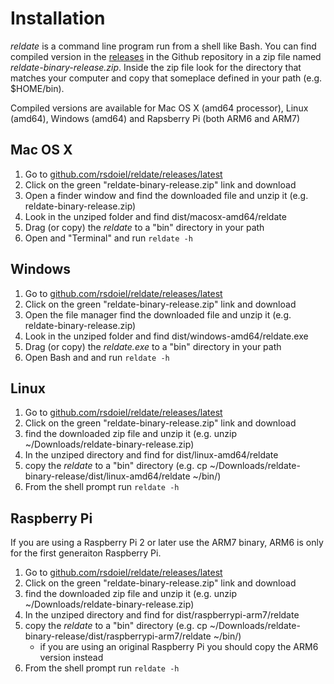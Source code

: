 
# Installation

*reldate* is a command line program run from a shell like Bash. You can find compiled
version in the [releases](https://github.com/rsdoiel/reldate/releases/latest) 
in the Github repository in a zip file named *reldate-binary-release.zip*. Inside
the zip file look for the directory that matches your computer and copy that someplace
defined in your path (e.g. $HOME/bin). 

Compiled versions are available for Mac OS X (amd64 processor), Linux (amd64), Windows
(amd64) and Rapsberry Pi (both ARM6 and ARM7)

## Mac OS X

1. Go to [github.com/rsdoiel/reldate/releases/latest](https://github.com/rsdoiel/reldate/releases/latest)
2. Click on the green "reldate-binary-release.zip" link and download
3. Open a finder window and find the downloaded file and unzip it (e.g. reldate-binary-release.zip)
4. Look in the unziped folder and find dist/macosx-amd64/reldate
5. Drag (or copy) the *reldate* to a "bin" directory in your path
6. Open and "Terminal" and run `reldate -h`

## Windows

1. Go to [github.com/rsdoiel/reldate/releases/latest](https://github.com/rsdoiel/reldate/releases/latest)
2. Click on the green "reldate-binary-release.zip" link and download
3. Open the file manager find the downloaded file and unzip it (e.g. reldate-binary-release.zip)
4. Look in the unziped folder and find dist/windows-amd64/reldate.exe
5. Drag (or copy) the *reldate.exe* to a "bin" directory in your path
6. Open Bash and and run `reldate -h`

## Linux

1. Go to [github.com/rsdoiel/reldate/releases/latest](https://github.com/rsdoiel/reldate/releases/latest)
2. Click on the green "reldate-binary-release.zip" link and download
3. find the downloaded zip file and unzip it (e.g. unzip ~/Downloads/reldate-binary-release.zip)
4. In the unziped directory and find for dist/linux-amd64/reldate
5. copy the *reldate* to a "bin" directory (e.g. cp ~/Downloads/reldate-binary-release/dist/linux-amd64/reldate ~/bin/)
6. From the shell prompt run `reldate -h`

## Raspberry Pi

If you are using a Raspberry Pi 2 or later use the ARM7 binary, ARM6 is only for the first generaiton Raspberry Pi.

1. Go to [github.com/rsdoiel/reldate/releases/latest](https://github.com/rsdoiel/reldate/releases/latest)
2. Click on the green "reldate-binary-release.zip" link and download
3. find the downloaded zip file and unzip it (e.g. unzip ~/Downloads/reldate-binary-release.zip)
4. In the unziped directory and find for dist/raspberrypi-arm7/reldate
5. copy the *reldate* to a "bin" directory (e.g. cp ~/Downloads/reldate-binary-release/dist/raspberrypi-arm7/reldate ~/bin/)
    + if you are using an original Raspberry Pi you should copy the ARM6 version instead
6. From the shell prompt run `reldate -h`

